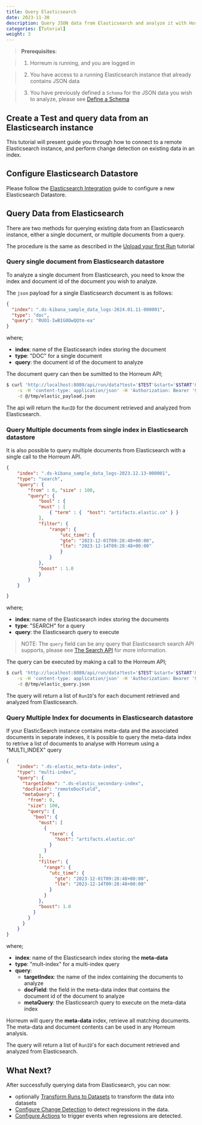 ```yaml
---
title: Query Elasticsearch 
date: 2023-11-30
description: Query JSON data from Elasticsearch and analyze it with Horreum
categories: [Tutorial]
weight: 3
---
```


> **Prerequisites**: 

> 1. Horreum is running, and you are logged in

> 2. You have access to a running Elasticsearch instance that already contains JSON data

> 3. You have previously defined a `Schema` for the JSON data you wish to analyze, please see [Define a Schema](/docs/tasks/define-schema-and-views/) 

## Create a Test and query data from an Elasticsearch instance

This tutorial will present guide you through how to connect to a remote Elasticsearch instance, and perform change detection on existing data in an index.

## Configure Elasticsearch Datastore

Please follow the [Elasticsearch Integration](/docs/integrations/elasticsearch/) guide to configure a new Elasticsearch Datastore. 

## Query Data from Elasticsearch

There are two methods for querying existing data from an Elasticsearch instance, either a single document, or multiple documents from a query.

The procedure is the same as described in the [Upload your first Run](/docs/tutorials/create-test-run/) tutorial

### Query single document from Elasticsearch datastore

To analyze a single document from Elasticsearch, you need to know the index and document id of the document you wish to analyze.

The `json` payload for a single Elasticsearch document is as follows:

```json
{
  "index": ".ds-kibana_sample_data_logs-2024.01.11-000001",
  "type": "doc",
  "query": "RUO1-IwBIG0DwQQtm-ea"
}
```

where;

- **index**: name of the Elasticsearch index storing the document
- **type**: "DOC" for a single document
- **query**: the document id of the document to analyze

The document query can then be sumitted to the Horreum API;

```bash 
$ curl 'http://localhost:8080/api/run/data?test='$TEST'&start='$START'&stop='$STOP'&owner='$OWNER'&access='$ACCESS \
    -s -H 'content-type: application/json' -H 'Authorization: Bearer '$TOKEN \
    -d @/tmp/elastic_payload.json
```

The api will return the `RunID` for the document retrieved and analyzed from Elasticsearch. 

### Query Multiple documents from single index in Elasticsearch datastore

It is also possible to query multiple documents from Elasticsearch with a single call to the Horreum API.

```json
{ 
    "index": ".ds-kibana_sample_data_logs-2023.12.13-000001",
    "type": "search",
    "query": {
        "from" : 0, "size" : 100,
        "query": {
            "bool" : {
            "must" : [
                { "term" : {  "host": "artifacts.elastic.co" } }
            ],
            "filter": {
                "range": {
                    "utc_time": {
                    "gte": "2023-12-01T09:28:48+00:00",
                    "lte": "2023-12-14T09:28:48+00:00"
                    }
                }
            },
            "boost" : 1.0
            }
        }
    }

}
```

where;

- **index**: name of the Elasticsearch index storing the documents
- **type**: "SEARCH" for a query
- **query**: the Elasticsearch query to execute

> NOTE: The `query` field can be any query that Elasticsearch search API supports, please see [The Search API](https://www.elastic.co/guide/en/elasticsearch/reference/current/search-your-data.html) for more information. 

The query can be executed by making a call to the Horreum API;

```bash
$ curl 'http://localhost:8080/api/run/data?test='$TEST'&start='$START'&stop='$STOP'&owner='$OWNER'&access='$ACCESS \
    -s -H 'content-type: application/json' -H 'Authorization: Bearer '$TOKEN \
    -d @/tmp/elastic_query.json
```

The query will return a list of `RunID`'s for each document retrieved and analyzed from Elasticsearch.

### Query Multiple Index for documents in Elasticsearch datastore

If your ElasticSearch instance contains meta-data and the associated documents in separate indexes, it is possible to query the meta-data index to retrive a list of documents to analyse with Horreum using a "MULTI_INDEX" query

```json
{ 
    "index": ".ds-elastic_meta-data-index",
    "type": "multi-index",
    "query": {
      "targetIndex": ".ds-elastic_secondary-index",
      "docField": "remoteDocField",
      "metaQuery": {
        "from": 0,
        "size": 100,
        "query": {
          "bool": {
            "must": [
              {
                "term": {
                  "host": "artifacts.elastic.co"
                }
              }
            ],
            "filter": {
              "range": {
                "utc_time": {
                  "gte": "2023-12-01T09:28:48+00:00",
                  "lte": "2023-12-14T09:28:48+00:00"
                }
              }
            },
            "boost": 1.0
          }
        }
      }
    }
}
```

where;

- **index**: name of the Elasticsearch index storing the **meta-data**
- **type**: "mult-index" for a multi-index query
- **query**: 
  - **targetIndex**: the name of the index containing the documents to analyze
  - **docField**: the field in the meta-data index that contains the document id of the document to analyze
  - **metaQuery**: the Elasticsearch query to execute on the meta-data index

Horreum will query the **meta-data** index, retrieve all matching documents. The meta-data and document contents can be used in any Horreum analysis. 

The query will return a list of `RunID`'s for each document retrieved and analyzed from Elasticsearch.

## What Next?

After successfully querying data from Elasticsearch, you can now:
- optionally [Transform Runs to Datasets](/docs/tasks/trasnform-runs-to-datasets/) to transform the data into datasets
- [Configure Change Detection](/docs/tasks/configure-change-detection/) to detect regressions in the data.
- [Configure Actions](/docs/tasks/configure-actions/) to trigger events when regressions are detected.